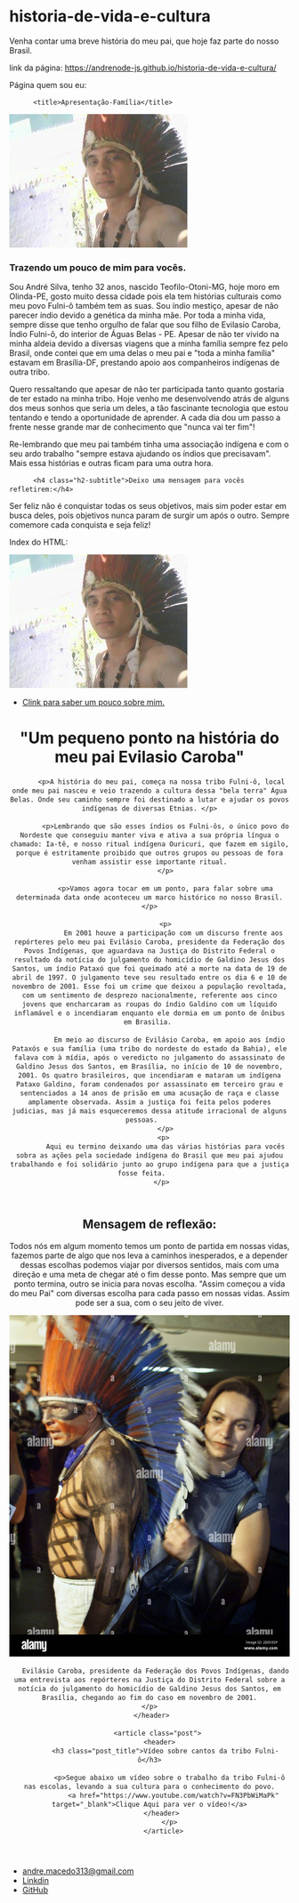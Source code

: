 # historia-de-vida-e-cultura
Venha contar uma breve história do meu pai, que hoje faz parte do nosso Brasil.  

link da página:  https://andrenode-js.github.io/historia-de-vida-e-cultura/

Página quem sou eu:
<!DOCTYPE html>
 <html lang="pt-br">
   <head>
     <meta charset="UTF-8">
     <meta http-equiv="X-UA-Compatible" content="IE=edge">
     <meta name="viewport" content="width=device-width, initial-scale=1.0">
     <link rel="stylesheet" href="style.css">

          <title>Apresentação-Família</title>
</head>
   <body>
    <img class="andre-foto" src="evilasio-e-andre-fotos/andré-foto-indígenas/001-índio-andré-capa-grande.jpg" alt="Ilustração da caracterização indígena do rosto de André">
            <h3 class="h2-subtitle">Trazendo um pouco de mim para vocês.</h3>
  <p>
    Sou André Silva, tenho 32 anos, nascido Teofilo-Otoni-MG, hoje moro em Olinda-PE, gosto muito dessa cidade pois ela tem histórias culturais como meu povo Fulni-ô também tem as suas. Sou índio mestiço, apesar de não parecer índio devido a genética da minha mãe. Por toda a minha vida, sempre disse que tenho orgulho de falar que sou filho de Evilasio Caroba, Índio Fulni-ô, do interior de Águas Belas - PE. Apesar de não ter vivido na minha aldeia devido a diversas viagens que a minha família sempre fez pelo Brasil, onde contei que em uma delas o meu pai e "toda a minha família" estavam em Brasília-DF, prestando apoio aos companheiros indígenas de outra tribo.   
   <p>
     Quero ressaltando que apesar de não ter participada tanto quanto gostaria de ter estado na minha tribo. Hoje venho me desenvolvendo atrás de alguns dos meus sonhos que seria um deles, a tão fascinante tecnologia que estou tentando e tendo a oportunidade de aprender. A cada dia dou um passo a frente nesse grande mar de conhecimento que "nunca vai ter fim"!   
   </p>
   <p>
     Re-lembrando que meu pai também tinha uma associação indígena e com o seu   ardo trabalho "sempre estava ajudando os índios que precisavam". Mais essa histórias e outras ficam para uma outra hora. 
  </p>
 
          <h4 class="h2-subtitle">Deixo uma mensagem para vocês refletirem:</h4>

   <p>Ser feliz não é conquistar todas os seus objetivos, mais sim poder estar em busca deles, pois objetivos nunca param de surgir um após o outro. Sempre comemore cada conquista e seja feliz!</p>

   </body>
</html>

Index do HTML: 
<!DOCTYPE html>
<html lang="pt-br">
<head>
  <meta charset="UTF-8">
  <meta name="viewport" content="width=device-width, initial-scale=1.0">
  <title>Evilasio-Brasil-Cultura</title>
  <link rel="stylesheet" type="text/css" href="bootstrap/css/bootstrap-grid.min.css">
  <link rel="stylesheet" href="style.css">

</head>
<body>  
  <nav class="navbar navbar-expand-lg navbar-light margin">
     <img class="andre-foto" src="evilasio-e-andre-fotos/andré-foto-indígenas/001-índio-andré-capa-grande.jpg" alt="Ilustração da caracterização indígena do rosto de André">
    <div class="collaps navbar-collaps">
        <div class="retirandoUL">
      <ul class="navbar-nav">
        <li class="nav-item">
          <a class="nav-link active" href="http://127.0.0.1:5500/curso-html5/quemsoueu.html">Clink para saber um pouco sobre mim.</a>
        </li>
      </ul>
     </div>
    </div>
</nav>
 <header>
  <h1 id="title">"Um pequeno ponto na história do meu pai Evilasio Caroba"</h1>

          <p>A história do meu pai, começa na nossa tribo Fulni-ô, local onde meu pai nasceu e veio trazendo a cultura dessa "bela terra" Água Belas. Onde seu caminho sempre foi destinado a lutar e ajudar os povos indígenas de diversas Etnias. </p>

            <p>Lembrando que são esses índios os Fulni-ôs, o único povo do Nordeste que conseguiu manter viva e ativa a sua própria língua o chamado: Ia-tê, e nosso ritual indígena Ouricuri, que fazem em sigilo, porque é estritamente proibido que outros grupos ou pessoas de fora venham assistir esse importante ritual.
            </p>

            <p>Vamos agora tocar em um ponto, para falar sobre uma determinada data onde aconteceu um marco histórico no nosso Brasil.</p>

            <p>
                Em 2001 houve a participação com um discurso frente aos repórteres pelo meu pai Evilásio Caroba, presidente da Federação dos Povos Indígenas, que aguardava na Justiça do Distrito Federal o resultado da notícia do julgamento do homicídio de Galdino Jesus dos Santos, um índio Pataxó que foi queimado até a morte na data de 19 de abril de 1997. O julgamento teve seu resultado entre os dia 6 e 10 de novembro de 2001. Esse foi um crime que deixou a população revoltada, com um sentimento de desprezo nacionalmente, referente aos cinco jovens que encharcaram as roupas do índio Galdino com um líquido inflamável e o incendiaram enquanto ele dormia em um ponto de ônibus em Brasilia. 
              
              Em meio ao discurso de Evilásio Caroba, em apoio aos índio Pataxós e sua família (uma tribo do nordeste do estado da Bahia), ele falava com à mídia, após o veredicto no julgamento do assassinato de Galdino Jesus dos Santos, em Brasília, no início de 10 de novembro, 2001. Os quatro brasileiros, que incendiaram e mataram um indígena Pataxo Galdino, foram condenados por assassinato em terceiro grau e sentenciados a 14 anos de prisão em uma acusação de raça e classe amplamente observada. Assim a justiça foi feita pelos poderes judicias, mas já mais esqueceremos dessa atitude irracional de alguns pessoas.    
            </p>
            <p> 
            Aqui eu termino deixando uma das várias histórias para vocês sobra as ações pela sociedade indígena do Brasil que meu pai ajudou trabalhando e foi solidário junto ao grupo indígena para que a justiça fosse feita.    
          </p>
  </header>
    <section>
      <header>
       <h2 class="h2-subtitle"> Mensagem de reflexão:</h2>
       <p class="h2-subtitle-content">
        Todos nós em algum momento temos um ponto de partida em nossas vidas, fazemos parte de algo que nos leva a caminhos inesperados, e a depender dessas escolhas podemos viajar por diversos sentidos, mais com uma direção e uma meta de chegar até o fim desse ponto. Mas sempre que um ponto termina, outro se inicia para novas escolha. "Assim começou a vida do meu Pai" com diversas escolha para cada passo em nossas vidas. Assim pode ser a sua, com o seu jeito de viver.
       </p>
       <p class="post-content-foto-h2">
          <img class="evilasio-foto" src="evilasio-e-andre-fotos/evilasio-caroba-presidente-da-federação-indígena/003 - evilasio-caroba-presidente-da-federação-dos-povos-indígenas.jpg" alt="Imagem de evilasio">
      
       Evilásio Caroba, presidente da Federação dos Povos Indígenas, dando uma entrevista aos repórteres na Justiça do Distrito Federal sobre a notícia do julgamento do homicídio de Galdino Jesus dos Santos, em Brasília, chegando ao fim do caso em novembro de 2001.
      </p>  
     </header>

        <article class="post">
          <header> 
            <h3 class="post_title">Vídeo sobre cantos da tribo Fulni-ô</h3>

              <p>Segue abaixo um vídeo sobre o trabalho da tribo Fulni-ô nas escolas, levando a sua cultura para o conhecimento do povo.
                <a href="https://www.youtube.com/watch?v=FN3PbWiMaPk" target="_blank">Clique Aqui para ver o vídeo!</a>
          </header>
              </p>
           </article>
  </section>
 <footer  class="contacts-list">
    <ul class="contacts-list-01">
    <li >
    <a href="mailto: andre.macedo313@gmail.com">andre.macedo313@gmail.com</a>
  </li>
  <li>
    <a href="https://www.linkedin.com/in/andr%C3%A9-silva-654723215/" target="_black">Linkdin</a>
  </li>
  <li>
    <a href="https://github.com/andreNode-js" target="_black">GitHub</a>
  </li>
  </ul>
 </footer> 
</body>
</html>
